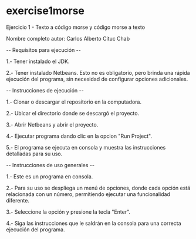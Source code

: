 # exercise1morse
Ejercicio 1 - Texto a código morse y código morse a texto

Nombre completo autor: Carlos Alberto Cituc Chab

-- Requisitos para ejecución --

1.- Tener instalado el JDK.

2.- Tener instalado Netbeans. Esto no es obligatorio, pero brinda una rápida ejecución del programa, sin necesidad de configurar opciones adicionales.


-- Instrucciones de ejecución --

1.- Clonar o descargar el repositorio en la computadora.

2.- Ubicar el directorio donde se descargó el proyecto.

3.- Abrir Netbeans y abrir el proyecto.

4.- Ejecutar programa dando clic en la opcion "Run Project".

5.- El programa se ejecuta en consola y muestra las instrucciones detalladas para su uso.


-- Instrucciones de uso generales --

1.- Este es un programa en consola.

2.- Para su uso se despliega un menú de opciones, donde cada opción está relacionada con un número, permitiendo ejecutar una funcionalidad diferente.

3.- Seleccione la opción y presione la tecla "Enter".

4.- Siga las instrucciones que le saldrán en la consola para una correcta ejecución del programa.
